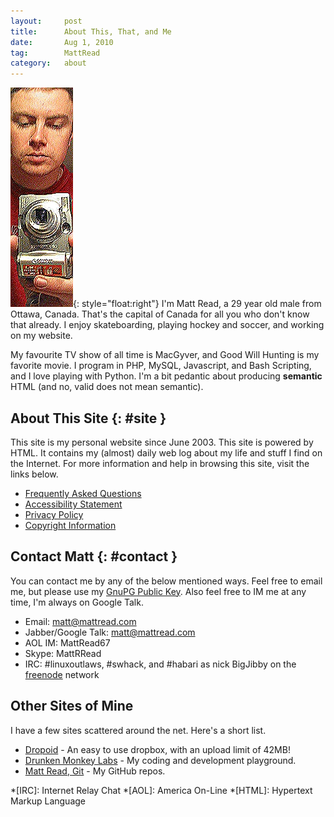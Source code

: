 ```yaml
---
layout:     post
title:      About This, That, and Me
date:       Aug 1, 2010
tag:        MattRead
category:   about
---
```


![Alt text](/images/BigJibby.jpg "A picture of me"){: style="float:right"}
I'm Matt Read, a 29 year old male from Ottawa, Canada. That's the capital of Canada for all you who
don't know that already. I enjoy skateboarding, playing hockey and soccer, and working on my
website.

My favourite TV show of all time is MacGyver, and Good Will Hunting is my favorite movie. I program
in PHP, MySQL, Javascript, and Bash Scripting, and I love playing with Python. I'm a bit pedantic
about producing **semantic** HTML (and no, valid does not mean semantic).

## About This Site {: #site }

This site is my personal website since June 2003. This site is powered by HTML. It contains my
(almost) daily web log about my life and stuff I find on the Internet. For more information and help
in browsing this site, visit the links below.

- [Frequently Asked Questions](/about/faq.html)
- [Accessibility Statement](/about/accessibility.html)
- [Privacy Policy](/about/privacy.html)
- [Copyright Information](/about/copyright.html)

## Contact Matt {: #contact }

You can contact me by any of the below mentioned ways. Feel free to email me, but please use my
[GnuPG Public Key](/gpg.html). Also feel free to IM me at any time, I'm always on Google Talk.

- Email: <matt@mattread.com>
- Jabber/Google Talk: matt@mattread.com
- AOL IM: MattRead67
- Skype: MattRRead
- IRC: #linuxoutlaws, #swhack, and #habari as nick BigJibby on the [freenode](http://freenode.net)
  network

## Other Sites of Mine

I have a few sites scattered around the net. Here's a short list.

- [Dropoid](http://dropoid.com) - An easy to use dropbox, with an upload limit of 42MB!
- [Drunken Monkey Labs](http://drunkenmonkey.org) - My coding and development playground.
- [Matt Read, Git](http://http://github.com/MattRead) - My GitHub repos.

*[IRC]: Internet Relay Chat
*[AOL]: America On-Line
*[HTML]: Hypertext Markup Language
